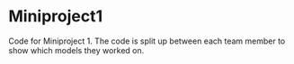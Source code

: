 # Miniproject1
Code for Miniproject 1. The code is split up between each team member to show which models they worked on.
